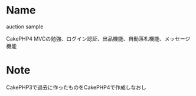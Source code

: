 # Name
auction sample

CakePHP4
MVCの勉強、ログイン認証、出品機能、自動落札機能、メッセージ機能
 
# Note
CakePHP3で過去に作ったものをCakePHP4で作成しなおし
